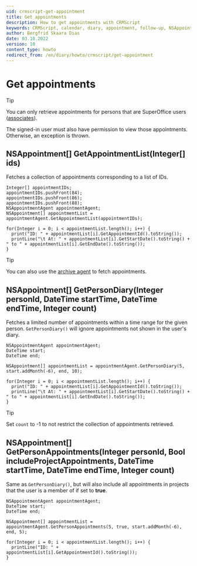 ```yaml
---
uid: crmscript-get-appointment
title: Get appointments
description: How to get appointments with CRMScript
keywords: CRMScript, calendar, diary, appointment, follow-up, NSAppointment
author: Bergfrid Skaara Dias
date: 03.18.2022
version: 10
content_type: howto
redirect_from: /en/diary/howto/crmscript/get-appointment
---
```


# Get appointments

> [!TIP]
> You can only retrieve appointments for persons that are SuperOffice users ([associates][1]).
>
> The signed-in user must also have permission to view those appointments. Otherwise, an exception is thrown.

## NSAppointment[] GetAppointmentList(Integer[] ids)

Fetches a collection of appointments corresponding to a list of IDs.

```crmscript!
Integer[] appointmentIDs;
appointmentIDs.pushFront(84);
appointmentIDs.pushFront(86);
appointmentIDs.pushFront(88);
NSAppointmentAgent appointmentAgent;
NSAppointment[] appointmentList = appointmentAgent.GetAppointmentList(appointmentIDs);

for(Integer i = 0; i < appointmentList.length(); i++) {
  print("ID: " + appointmentList[i].GetAppointmentId().toString());
  printLine("\t At: " + appointmentList[i].GetStartDate().toString() + " to " + appointmentList[i].GetEndDate().toString());
}
```

> [!TIP]
> You can also use the [archive agent][2] to fetch appointments.

<!-- markdownlint-disable-next-line MD013 -->
## NSAppointment[] GetPersonDiary(Integer personId, DateTime startTime, DateTime endTime, Integer count)

Fetches a limited number of appointments within a time range for the given person. `GetPersonDiary()` will ignore appointments not shown in the user's diary.

```crmscript!
NSAppointmentAgent appointmentAgent;
DateTime start;
DateTime end;

NSAppointment[] appointmentList = appointmentAgent.GetPersonDiary(5, start.addMonth(-6), end, 10);

for(Integer i = 0; i < appointmentList.length(); i++) {
  print("ID: " + appointmentList[i].GetAppointmentId().toString());
  printLine("\t At: " + appointmentList[i].GetStartDate().toString() + " to " + appointmentList[i].GetEndDate().toString());
}
```

> [!TIP]
> Set `count` to -1 to not restrict the collection of appointments retrieved.

<!-- markdownlint-disable-next-line MD013 -->
## NSAppointment[] GetPersonAppointments(Integer personId, Bool includeProjectAppointments, DateTime startTime, DateTime endTime, Integer count)

Same as `GetPersonDiary()`, but will also include all appointments in projects that the user is a member of if set to **true**.

```crmscript!
NSAppointmentAgent appointmentAgent;
DateTime start;
DateTime end;

NSAppointment[] appointmentList = appointmentAgent.GetPersonAppointments(5, true, start.addMonth(-6), end, 5);

for(Integer i = 0; i < appointmentList.length(); i++) {
  printLine("ID: " + appointmentList[i].GetAppointmentId().toString());
}
```

<!-- Referenced links -->
[1]: ../../../../contact/reference/index.md#associate
[2]: ../../netserver/crmscript-archiveagent.md
